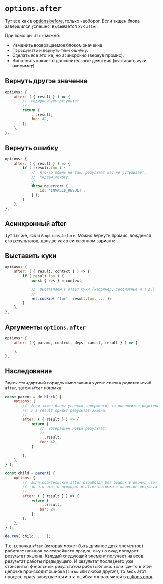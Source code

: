 # `options.after`

Тут все как в [options.before](./options_before.md), только наоборот.
Если экшен блока завершился успешно, вызывается хук `after`.

При помощи `after` можно:

  * Изменить возвращаемое блоком значение.
  * Передумать и вернуть таки ошибку.
  * Сделать все это же, но асинхронно (вернув промис).
  * Выполнить какие-то дополнительные действия (выставить куки, например).


## Вернуть другое значение

```js
options: {
    after: ( { result } ) => {
        //  Модифицируем результат.
        //
        return {
            ...result,
            foo: 42,
        };
    },
},
```


## Вернуть ошибку

```js
options: {
    after: ( { result } ) => {
        if ( !result.foo ) {
            //  Что-то пошло не так, результат нас не устраивает.
            //  Кидаем ошибку.
            //
            throw de.error( {
                id: 'INVALID_RESULT',
            } );
        }
    },
},
```


## Асинхронный after

Тут так же, как и в `options.before`. Можно вернуть промис, дождемся его результатов, дальше как в синхронном варианте.


## Выставить куки

```js
options: {
    after: ( { result, context } ) => {
        if ( result.foo ) {
            const { res } = context;

            //  Выставляем в ответ куки (например, сессионные и т.д.)
            //
            res.cookie( 'foo', result.foo, ... );
        }
    },
},
```


## Аргументы `options.after`

```js
options: {
    after: ( { params, context, deps, cancel, result } ) => {

    },
},
```


## Наследование

Здесь стандартный порядок выполнения хуков: сперва родительский `after`, затем `after` потомка.

```js
const parent = de.block( {
    options: {
        //  Если экшен блока успешно завершился, то выполнится родительский after.
        //  И в result придет результат экшена.
        //
        after: ( { result } ) => {
            return {
                //  Возвращаем новый результат.
                //
                ...result,
                foo: 42,
            }
    
        },
    },
} );

const child = parent( {
    options: {
        //  Если родительский after отработал без ошибок и вернул что-то (не undefined),
        //  то это что-то приходит в after потомка в качестве результата.
        //
        after: ( { result } ) => {
            return {
                ...result,
                bar: 24,
            };
        },
    },
} );

de.run( child, ... );
```

Т.е. цепочка `after` (которая может быть длиннее двух элементов) работает начиная со старейшего предка, ему на вход попадает результат экшена.
Каждый следующий элемент получает на вход результат работы предыдущего. И результат последнего уже становится финальным результатом работы блока.
Если где-то в этой цепочке происходит ошибка (`throw` или любая другая), то весь этот процесс сразу завершается и эта ошибка отправляется в [options.error](./options_error.md).
